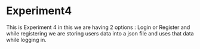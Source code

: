 # Experiment4
This is Experiment 4 in this we are having 2 options : Login or Register and while registering we are storing users data into a json file and uses that data while logging in.
